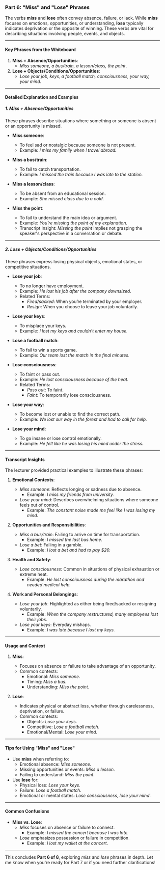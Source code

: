 ### **Part 6: "Miss" and "Lose" Phrases**

The verbs **miss** and **lose** often convey absence, failure, or lack. While **miss** focuses on emotions, opportunities, or understanding, **lose** typically indicates deprivation or the opposite of winning. These verbs are vital for describing situations involving people, events, and objects.

---

#### **Key Phrases from the Whiteboard**

1. **Miss + Absence/Opportunities**:
    - _Miss someone, a bus/train, a lesson/class, the point_.
2. **Lose + Objects/Conditions/Opportunities**:
    - _Lose your job, keys, a football match, consciousness, your way, your mind_.

---

#### **Detailed Explanation and Examples**

##### **1. Miss + Absence/Opportunities**

These phrases describe situations where something or someone is absent or an opportunity is missed.

- **Miss someone**:
    
    - To feel sad or nostalgic because someone is not present.
    - Example: _I miss my family when I travel abroad._
- **Miss a bus/train**:
    
    - To fail to catch transportation.
    - Example: _I missed the train because I was late to the station._
- **Miss a lesson/class**:
    
    - To be absent from an educational session.
    - Example: _She missed class due to a cold._
- **Miss the point**:
    
    - To fail to understand the main idea or argument.
    - Example: _You’re missing the point of my explanation._
    - Transcript Insight: _Missing the point_ implies not grasping the speaker's perspective in a conversation or debate.

---

##### **2. Lose + Objects/Conditions/Opportunities**

These phrases express losing physical objects, emotional states, or competitive situations.

- **Lose your job**:
    
    - To no longer have employment.
    - Example: _He lost his job after the company downsized._
    - Related Terms:
        - _Fired/sacked_: When you’re terminated by your employer.
        - _Resign_: When you choose to leave your job voluntarily.
- **Lose your keys**:
    
    - To misplace your keys.
    - Example: _I lost my keys and couldn’t enter my house._
- **Lose a football match**:
    
    - To fail to win a sports game.
    - Example: _Our team lost the match in the final minutes._
- **Lose consciousness**:
    
    - To faint or pass out.
    - Example: _He lost consciousness because of the heat._
    - Related Terms:
        - _Pass out_: To faint.
        - _Faint_: To temporarily lose consciousness.
- **Lose your way**:
    
    - To become lost or unable to find the correct path.
    - Example: _We lost our way in the forest and had to call for help._
- **Lose your mind**:
    
    - To go insane or lose control emotionally.
    - Example: _He felt like he was losing his mind under the stress._

---

#### **Transcript Insights**

The lecturer provided practical examples to illustrate these phrases:

1. **Emotional Contexts**:
    
    - _Miss someone_: Reflects longing or sadness due to absence.
        - Example: _I miss my friends from university._
    - _Lose your mind_: Describes overwhelming situations where someone feels out of control.
        - Example: _The constant noise made me feel like I was losing my mind._
2. **Opportunities and Responsibilities**:
    
    - _Miss a bus/train_: Failing to arrive on time for transportation.
        - Example: _I missed the last bus home._
    - _Lose a bet_: Failing in a gamble.
        - Example: _I lost a bet and had to pay $20._
3. **Health and Safety**:
    
    - _Lose consciousness_: Common in situations of physical exhaustion or extreme heat.
        - Example: _He lost consciousness during the marathon and needed medical help._
4. **Work and Personal Belongings**:
    
    - _Lose your job_: Highlighted as either being fired/sacked or resigning voluntarily.
        - Example: _When the company restructured, many employees lost their jobs._
    - _Lose your keys_: Everyday mishaps.
        - Example: _I was late because I lost my keys._

---

#### **Usage and Context**

1. **Miss**:
    
    - Focuses on absence or failure to take advantage of an opportunity.
    - Common contexts:
        - Emotional: _Miss someone_.
        - Timing: _Miss a bus_.
        - Understanding: _Miss the point_.
2. **Lose**:
    
    - Indicates physical or abstract loss, whether through carelessness, deprivation, or failure.
    - Common contexts:
        - Objects: _Lose your keys_.
        - Competitive: _Lose a football match_.
        - Emotional/Mental: _Lose your mind_.

---

#### **Tips for Using "Miss" and "Lose"**

- Use **miss** when referring to:
    - Emotional absence: _Miss someone_.
    - Missing opportunities or events: _Miss a lesson_.
    - Failing to understand: _Miss the point_.
- Use **lose** for:
    - Physical loss: _Lose your keys_.
    - Failure: _Lose a football match_.
    - Emotional or mental states: _Lose consciousness, lose your mind_.

---

#### **Common Confusions**

- **Miss vs. Lose**:
    - _Miss_ focuses on absence or failure to connect.
        - Example: _I missed the concert because I was late._
    - _Lose_ emphasizes possession or failure in competition.
        - Example: _I lost my wallet at the concert._

---

This concludes **Part 6 of 8**, exploring _miss_ and _lose_ phrases in depth. Let me know when you're ready for Part 7 or if you need further clarifications!